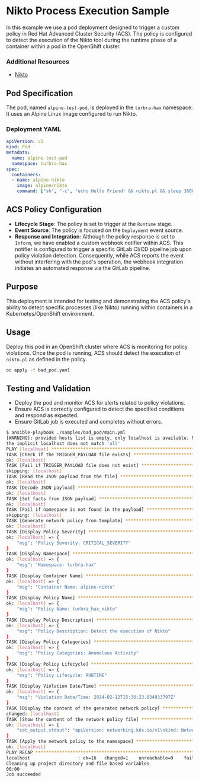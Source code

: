 # Nikto Process Execution Sample

In this example we use a pod deployment designed to trigger a custom policy in Red Hat Advanced Cluster Security (ACS). The policy is configured to detect the execution of the Nikto tool during the runtime phase of a container within a pod in the OpenShift cluster.

### Additional Resources
- [Nikto](https://github.com/sullo/nikto)

## Pod Specification

The pod, named `alpine-test-pod`, is deployed in the `turbra-hax` namespace. It uses an Alpine Linux image configured to run Nikto.

### Deployment YAML

```yaml
apiVersion: v1
kind: Pod
metadata:
  name: alpine-test-pod
  namespace: turbra-hax
spec:
  containers:
  - name: alpine-nikto
    image: alpine/nikto
    command: ["sh", "-c", "echo Hello Friend! && nikto.pl && sleep 3600"]
```

## ACS Policy Configuration

- **Lifecycle Stage**: The policy is set to trigger at the `Runtime` stage.
- **Event Source**: The policy is focused on the `Deployment` event source.
- **Response and Integration**: Although the policy response is set to `Inform`, we have enabled a custom webhook notifier within ACS. This notifier is configured to trigger a specific GitLab CI/CD pipeline job upon policy violation detection. Consequently, while ACS reports the event without interfering with the pod's operation, the webhook integration initiates an automated response via the GitLab pipeline.

## Purpose

This deployment is intended for testing and demonstrating the ACS policy's ability to detect specific processes (like Nikto) running within containers in a Kubernetes/OpenShift environment.

## Usage

Deploy this pod in an OpenShift cluster where ACS is monitoring for policy violations. Once the pod is running, ACS should detect the execution of `nikto.pl` as defined in the policy.
```bash
oc apply -f bad_pod.yaml
```

## Testing and Validation

- Deploy the pod and monitor ACS for alerts related to policy violations.
- Ensure ACS is correctly configured to detect the specified conditions and respond as expected.
- Ensure GitLab job is executed and completes without errors.

```bash
$ ansible-playbook ./samples/bad_pod/main.yml
[WARNING]: provided hosts list is empty, only localhost is available. Note that
the implicit localhost does not match 'all'
PLAY [localhost] ***************************************************************
TASK [Check if the TRIGGER_PAYLOAD file exists] ********************************
ok: [localhost]
TASK [Fail if TRIGGER_PAYLOAD file does not exist] *****************************
skipping: [localhost]
TASK [Read the JSON payload from the file] *************************************
ok: [localhost]
TASK [Decode JSON payload] *****************************************************
ok: [localhost]
TASK [Set facts from JSON payload] *********************************************
ok: [localhost]
TASK [Fail if namespace is not found in the payload] ***************************
skipping: [localhost]
TASK [Generate network policy from template] ***********************************
ok: [localhost]
TASK [Display Policy Severity] *************************************************
ok: [localhost] => {
    "msg": "Policy Severity: CRITICAL_SEVERITY"
}
TASK [Display Namespace] *******************************************************
ok: [localhost] => {
    "msg": "Namespace: turbra-hax"
}
TASK [Display Container Name] **************************************************
ok: [localhost] => {
    "msg": "Container Name: alpine-nikto"
}
TASK [Display Policy Name] *****************************************************
ok: [localhost] => {
    "msg": "Policy Name: turbra_hax_nikto"
}
TASK [Display Policy Description] **********************************************
ok: [localhost] => {
    "msg": "Policy Description: Detect the execution of Nikto"
}
TASK [Display Policy Categories] ***********************************************
ok: [localhost] => {
    "msg": "Policy Categories: Anomalous Activity"
}
TASK [Display Policy Lifecycle] ************************************************
ok: [localhost] => {
    "msg": "Policy Lifecycle: RUNTIME"
}
TASK [Display Violation Date/Time] *********************************************
ok: [localhost] => {
    "msg": "Violation Date/Time: 2024-02-12T15:36:23.034933797Z"
}
TASK [Display the content of the generated network policy] *********************
changed: [localhost]
TASK [Show the content of the network policy file] *****************************
ok: [localhost] => {
    "cat_output.stdout": "apiVersion: networking.k8s.io/v1\nkind: NetworkPolicy\nmetadata:\n  name: deny-all\n  namespace: \"turbra-hax\"\nspec:\n  podSelector: {}\n  policyTypes:\n    - Ingress\n    - Egress"
}
TASK [Apply the network policy to the namespace] *******************************
ok: [localhost]
PLAY RECAP *********************************************************************
localhost                  : ok=16   changed=1    unreachable=0    failed=0    skipped=2    rescued=0    ignored=0   
Cleaning up project directory and file based variables
00:00
Job succeeded
```
